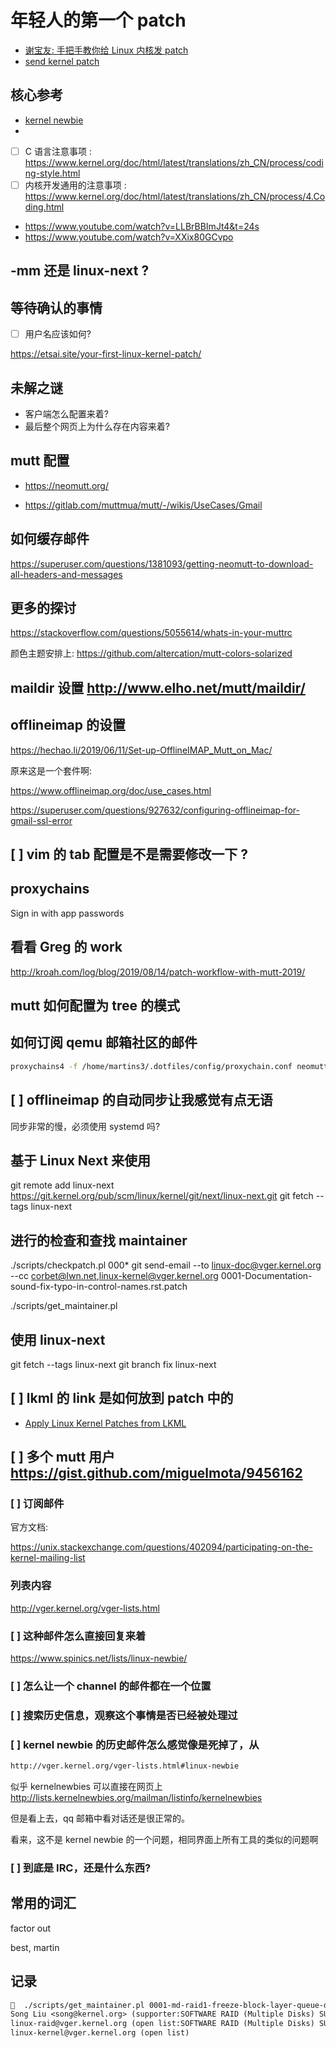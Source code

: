 # 年轻人的第一个 patch

- [谢宝友: 手把手教你给 Linux 内核发 patch](https://zhuanlan.zhihu.com/p/87955006)
- [send kernel patch](https://www.zhihu.com/question/332347632/answer/732307068)

## 核心参考
- [kernel newbie](https://kernelnewbies.org/FoundBug)
- [](https://www.youtube.com/watch?v=LLBrBBImJt4)

- [ ] C 语言注意事项 : https://www.kernel.org/doc/html/latest/translations/zh_CN/process/coding-style.html
- [ ] 内核开发通用的注意事项 : https://www.kernel.org/doc/html/latest/translations/zh_CN/process/4.Coding.html

- https://www.youtube.com/watch?v=LLBrBBImJt4&t=24s
- https://www.youtube.com/watch?v=XXix80GCvpo

## -mm 还是 linux-next ?

## 等待确认的事情
- [ ] 用户名应该如何?

https://etsai.site/your-first-linux-kernel-patch/


## 未解之谜

- 客户端怎么配置来着?
- 最后整个网页上为什么存在内容来着?

## mutt 配置
- https://neomutt.org/

- https://gitlab.com/muttmua/mutt/-/wikis/UseCases/Gmail

## 如何缓存邮件
https://superuser.com/questions/1381093/getting-neomutt-to-download-all-headers-and-messages

## 更多的探讨
https://stackoverflow.com/questions/5055614/whats-in-your-muttrc

颜色主题安排上: https://github.com/altercation/mutt-colors-solarized

## maildir 设置 http://www.elho.net/mutt/maildir/

## offlineimap 的设置
https://hechao.li/2019/06/11/Set-up-OfflineIMAP_Mutt_on_Mac/

原来这是一个套件啊:

https://www.offlineimap.org/doc/use_cases.html

https://superuser.com/questions/927632/configuring-offlineimap-for-gmail-ssl-error

## [ ] vim 的 tab 配置是不是需要修改一下 ?

## proxychains
Sign in with app passwords


## 看看 Greg 的 work
http://kroah.com/log/blog/2019/08/14/patch-workflow-with-mutt-2019/


## mutt 如何配置为 tree 的模式

## 如何订阅 qemu 邮箱社区的邮件

```sh
proxychains4 -f /home/martins3/.dotfiles/config/proxychain.conf neomutt -f "imaps://imap.gmail.com/[Gmail]/Sent Mail"
```

## [ ] offlineimap 的自动同步让我感觉有点无语
同步非常的慢，必须使用 systemd 吗?

## 基于 Linux Next 来使用

git remote add linux-next https://git.kernel.org/pub/scm/linux/kernel/git/next/linux-next.git
git fetch --tags linux-next

## 进行的检查和查找 maintainer

./scripts/checkpatch.pl 000*
git send-email --to linux-doc@vger.kernel.org --cc corbet@lwn.net,linux-kernel@vger.kernel.org 0001-Documentation-sound-fix-typo-in-control-names.rst.patch

./scripts/get_maintainer.pl

## 使用 linux-next

git fetch --tags linux-next
git branch fix linux-next

## [ ] lkml 的 link 是如何放到 patch 中的

- [Apply Linux Kernel Patches from LKML](https://adam.younglogic.com/2022/10/apply-linux-kernel-patches-from-lkml/)

## [ ] 多个 mutt 用户 https://gist.github.com/miguelmota/9456162

### [ ] 订阅邮件
官方文档:

https://unix.stackexchange.com/questions/402094/participating-on-the-kernel-mailing-list

### 列表内容
http://vger.kernel.org/vger-lists.html

### [ ] 这种邮件怎么直接回复来着
https://www.spinics.net/lists/linux-newbie/

### [ ] 怎么让一个 channel 的邮件都在一个位置

### [ ] 搜索历史信息，观察这个事情是否已经被处理过

### [ ] kernel newbie 的历史邮件怎么感觉像是死掉了，从

```txt
http://vger.kernel.org/vger-lists.html#linux-newbie
```

似乎 kernelnewbies 可以直接在网页上
http://lists.kernelnewbies.org/mailman/listinfo/kernelnewbies

但是看上去，qq 邮箱中看对话还是很正常的。

看来，这不是 kernel newbie 的一个问题，相同界面上所有工具的类似的问题啊

### [ ] 到底是 IRC，还是什么东西?


## 常用的词汇
factor out

best,
martin

## 记录

```txt
🧀  ./scripts/get_maintainer.pl 0001-md-raid1-freeze-block-layer-queue-during-reshape.patch
Song Liu <song@kernel.org> (supporter:SOFTWARE RAID (Multiple Disks) SUPPORT)
linux-raid@vger.kernel.org (open list:SOFTWARE RAID (Multiple Disks) SUPPORT)
linux-kernel@vger.kernel.org (open list)
```
